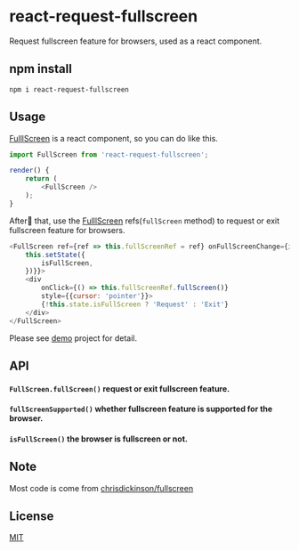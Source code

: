 # react-request-fullscreen 
Request fullscreen feature for browsers, used as a react component.

## npm install
```script
npm i react-request-fullscreen
```

## Usage
[FulllScreen](https://github.com/TUBB/react-fullscreen/blob/master/src/FullScreen.js) is a react component, so you can do like this.
```javascript
import FullScreen from 'react-request-fullscreen';
```
```javascript
render() {
    return (
        <FullScreen />
    );
}
```
After that, use the [FulllScreen](https://github.com/TUBB/react-fullscreen/blob/master/src/FullScreen.js) refs(`fullScreen` method) to request or exit fullscreen feature for browsers.
```javascript
<FullScreen ref={ref => this.fullScreenRef = ref} onFullScreenChange={isFullScreen => {
    this.setState({
        isFullScreen,
    })}}>
    <div 
        onClick={() => this.fullScreenRef.fullScreen()} 
        style={{cursor: 'pointer'}}>
        {!this.state.isFullScreen ? 'Request' : 'Exit'}
    </div>
</FullScreen>
```
Please see [demo](https://github.com/TUBB/react-fullscreen/blob/master/examples/demo/src/App.js) project for detail.

## API
#### `FullScreen.fullScreen()` request or exit fullscreen feature.
#### `fullScreenSupported()` whether fullscreen feature is supported for the browser.
#### `isFullScreen()` the browser is fullscreen or not.

## Note
Most code is come from [chrisdickinson/fullscreen](https://github.com/chrisdickinson/fullscreen)

## License
[MIT](https://opensource.org/licenses/MIT)